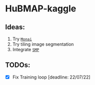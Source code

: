 # HuBMAP-kaggle

## Ideas:
1. Try [`Monai`](https://github.com/Project-MONAI/MONAI)
2. Try tiling image segmentation
3. Integrate [`SMP`](https://segmentation-modelspytorch.readthedocs.io/en/latest/)


## TODOs:
- [X] Fix Training loop [deadline: 22/07/22]

